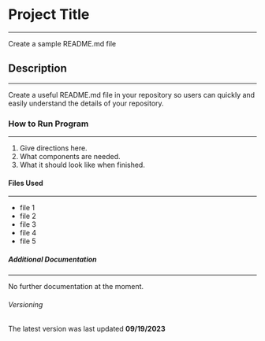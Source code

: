 # Project Title
---
Create a sample README.md file
## Description
---
Create a useful README.md file in your repository so users can quickly and easily understand the details of your repository.
### How to Run Program
---
1. Give directions here.
2. What components are needed.
3. What it should look like when finished.
#### Files Used
---
- file 1
- file 2
- file 3
- file 4
- file 5
##### Additional Documentation
---
No further documentation at the moment. 
###### Versioning 
The latest version was last updated **09/19/2023**
